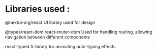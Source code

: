 # Libraries used : 

@nextui-org/react 
UI library used for design

@types/react-dom
react-router-dom
Used for handling routing, allowing navigation between different components

react-typed
A library for animating auto-typing effects

